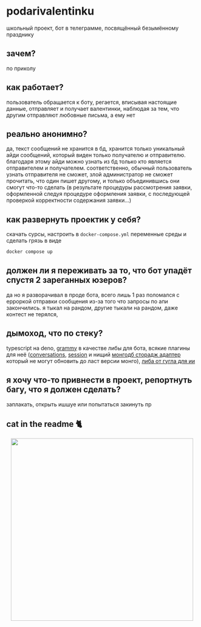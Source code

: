 
# podarivalentinku

школьный проект, бот в телеграмме, посвящённый безымённому празднику

## зачем?

по приколу

## как работает?

пользователь обращается к боту, регается, вписывая настоящие данные, отправляет и получает валентинки, наблюдая за тем, что другим отправляют любовные письма, а ему нет

## реально анонимно?

да, текст сообщений не хранится в бд, хранится только уникальный айди сообщений, который виден только получателю и отправителю. благодаря этому айди можно узнать из бд только кто является отправителем и получателем. соответственно, обычный пользователь узнать отправителя не сможет, злой администратор не сможет прочитать, что один пишет другому, и только объединившись они смогут что-то сделать (в результате процедуры рассмотрения заявки, оформленной следуя процедуре оформления заявки, с последующей проверкой корректности содержания заявки...)

## как развернуть проектик у себя?

скачать сурсы, настроить в ```docker-compose.yml``` переменные среды и сделать грязь в виде
```bash
docker compose up
```


## должен ли я переживать за то, что бот упадёт спустя 2 зареганных юзеров?

да
но я разворачивал в проде бота, всего лишь 1 раз поломался с ерроркой отправки сообщения из-за того что запросы по апи закончились. я тыкал на рандом, другие тыкали на рандом, даже контест не терялся, 

## дымоход, что по стеку?

typescript на deno, [grammy](https://github.com/grammyjs/grammY) в качестве либы для бота, всякие плагины для неё ([conversations](https://github.com/grammyjs/conversations), [session](https://grammy.dev/plugins/session) и нищий [монгодб сторадж адаптер](https://github.com/grammyjs/storages/tree/main/packages/mongodb) который не могут обновить до ласт версии монго), [либа от гугла для ии](https://github.com/google-gemini/generative-ai-js)

## я хочу что-то привнести в проект, репортнуть багу, что я должен сделать?

заплакать, открыть ишшуе или попытаться закинуть пр

## cat in the readme 🐈

<p align="center">
    <img src="https://cataas.com/cat" align="center" width="480" />
</p>
